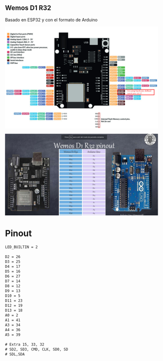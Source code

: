 ## Wemos D1 R32

Basado en ESP32 y con el formato de Arduino

![](./images/Wemos_D1_R32_pinout.jpeg)

![](./images/Pinout-Arduino-WemosD1R32.png)

# Pinout

    LED_BUILTIN = 2

    D2 = 26
    D3 = 25
    D4 = 17
    D5 = 16
    D6 = 27
    D7 = 14
    D8 = 12
    D9 = 13
    D10 = 5
    D11 = 23
    D12 = 19
    D13 = 18
    A0 = 2
    A1 = 41
    A3 = 34
    A4 = 36
    A5 = 39

    # Extra 15, 33, 32 
    # SD2, SD3, CMD, CLK, SD0, SD
    # SDL,SDA

